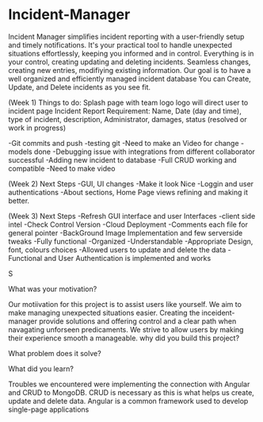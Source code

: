 # Incident-Manager
Incident Manager simplifies incident reporting with a user-friendly setup and timely notifications. It's your practical tool to handle unexpected situations effortlessly, keeping you informed and in control.
Everything is in your control, creating updating and deleting incidents. 
Seamless changes, creating new entries, modifiying existing information. Our goal is to have  a well organized and efficiently managed incident database
You can Create, Update, and Delete incidents as you see fit.

(Week 1)
Things to do:
Splash page with team logo
logo will direct user to incident page
Incident Report Requirement:
Name, Date (day and time), type of incident, description, Administrator, damages, status (resolved or work in progress)

-Git commits and push
-testing git
-Need to make an Video for change
-models done
-Debugging issue with integrations from different collaborator successful 
-Adding new incident to database
-Full CRUD working and compatible
-Need to make video 

(Week 2)
Next Steps
-GUI, UI changes
-Make it look Nice
-Loggin and user authentications
-About sections, Home Page views refining and making it better.

(Week 3)
Next Steps
-Refresh GUI interface and user Interfaces
-client side intel
-Check Control Version 
-Cloud Deployment
-Comments each file for general pointer
-BackGround Image Implementation and few serverside tweaks
-Fully functional
-Organized 
-Understandable
-Appropriate Design, font, colours choices 
-Allowed users to update and delete the data
-Functional and User Authentication is implemented and works
 
S


What was your motivation?

Our motiivation for this project is to assist users like yourself. We aim to make managing unexpected situations easier. Creating the inceident-manager provide solutions and offering control and a clear path when navagating unforseen predicaments. We strive to allow users by making their experience smooth a manageable.
why did you build this project?

What problem does it solve?

What did you learn?

Troubles we encountered were implementing the connection with Angular and CRUD to MongoDB. CRUD is necessary as this is what helps us create, update and delete data. Angular is a common framework used to develop single-page applications


